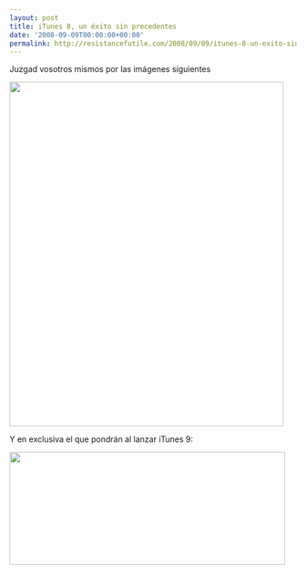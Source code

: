 ```yaml
---
layout: post
title: iTunes 8, un éxito sin precedentes
date: '2008-09-09T00:00:00+00:00'
permalink: http://resistancefutile.com/2008/09/09/itunes-8-un-exito-sin-precedentes/
---
```

Juzgad vosotros mismos por las imágenes siguientes

<img src="http://resistancefutile.com/wp-content/zz54aa09fd.jpg" alt="" title="not avalilable" width="481" height="605" class="centro" />

Y en exclusiva el que pondrán al lanzar iTunes 9:

<img src="http://resistancefutile.com/wp-content/zz1c9b569e.jpg" alt="" title="itunes 9 dialog" width="484" height="198" class="centro" />
